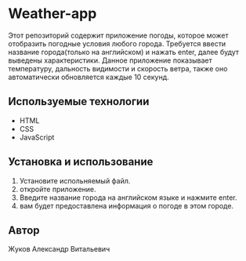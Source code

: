 # Weather-app

Этот репозиторий содержит приложение погоды, которое может отобразить погодные условия любого города. Требуется ввести название города(только на английском) и нажать enter, далее будут
выведены характеристики. Данное приложение показывает температуру, дальность видимости и скорость ветра, также оно автоматически обновляется каждые 10 секунд.

## Используемые технологии

- HTML
- CSS
- JavaScript

## Установка и использование

1. Установите испольняемый файл.
2. откройте приложение.
3. Введите название города на английском языке и нажмите enter.
4. вам будет предоставлена информация о погоде в этом городе.

## Автор

Жуков Александр Витальевич
